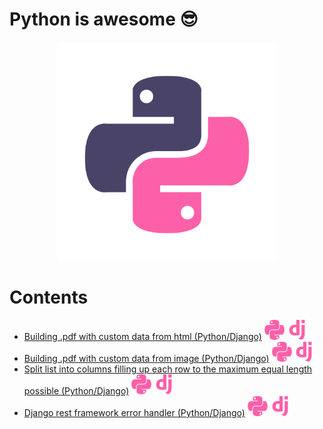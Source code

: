 # Python is awesome :sunglasses:

<p align="center">
  <img src="./assets/python.svg" width="350" style="background-color:white">
</p>

# Contents
- [Building .pdf with custom data from html (Python/Django)](./building_pdf_from_html_python.md) ![Python](./../../assets/icons/python.svg) ![Django](./../../assets/icons/django.svg)
- [Building .pdf with custom data from image (Python/Django)](./building_pdf_from_image_python.md) ![Python](./../../assets/icons/python.svg) ![Django](./../../assets/icons/django.svg)
- [Split list into columns filling up each row to the maximum equal length possible (Python/Django)](./split_list_into_columns.md) ![Python](./../../assets/icons/python.svg) ![Django](./../../assets/icons/django.svg)
- [Django rest framework error handler (Python/Django)](./djnago_rest_framework_error_handler.md) ![Python](./../../assets/icons/python.svg) ![Django](./../../assets/icons/django.svg)
